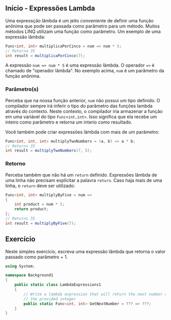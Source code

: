 ## Início - Expressões Lambda

Uma expressção lâmbda é um jeito conveniente de definir uma função anônima que pode ser passada como parâmetro para um método. Muitos métodos LINQ utilizam uma função como parâmetro. Um exemplo de uma expressão lâmbda:

```csharp
Func<int, int> multiplicaPorCinco = num => num * 5;
// Retorna 35
int result = multiplicaPorCinco(7);
```

A expressão `num => num * 5` é uma expressão lâmbda. O operador `=>` é chamado de "operador lâmbda". No exemplo acima,  `num` é um parâmetro da função anônima.

### Parâmetro(s)

Perceba que na nossa função anterior, `num` não possui um tipo definido. O compilador sempre irá inferir o tipo do parâmetro das funções lambda através do contexto. Neste contexto, o compilador iria armazenar a função em uma variável do tipo `Func<int,int>`. Isso significa que ela recebe um inteiro como parâmetro e retorna um interio como resultado.

Você também pode criar expressões lâmbda com mais de um parâmetro:

```csharp
Func<int, int, int> multiplyTwoNumbers = (a, b) => a * b;
// Returns 35
int result = multiplyTwoNumbers(7, 5);
```

### Retorno

Perceba também que não há um `return` definido. Expressões lâmbda de uma linha não precisam explicitar a palavra `return`. Caso haja mais de uma linha, o `return` deve ser utilizado:

```csharp
Func<int, int> multiplyByFive = num =>
{
    int product = num * 5;
    return product;
};
// Returns 35
int result = multiplyByFive(7);
```

## Exercício

Neste simples exercício, escreva uma expressão lâmbda que retorna o valor passado como parâmetro + 1.

```c#
using System;

namespace Background1
{
    public static class LambdaExpressions1
    {
        // Write a lambda expression that will return the next number after
        // the provided integer
        public static Func<int, int> GetNextNumber = ??? => ???;
    }
}
```

